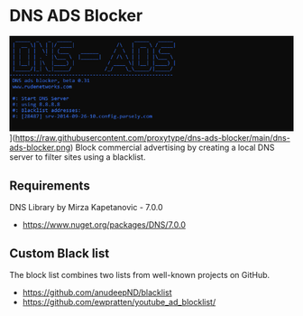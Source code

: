 # DNS ADS Blocker
![DNSADS](https://raw.githubusercontent.com/proxytype/dns-ads-blocker/main/dns-ads-blocker.png)](https://raw.githubusercontent.com/proxytype/dns-ads-blocker/main/dns-ads-blocker.png)
Block commercial advertising by creating a local DNS server to filter sites using a blacklist.



## Requirements
DNS Library by Mirza Kapetanovic - 7.0.0
- https://www.nuget.org/packages/DNS/7.0.0

## Custom Black list
The block list combines two lists from well-known projects on GitHub.
 - https://github.com/anudeepND/blacklist
 - https://github.com/ewpratten/youtube_ad_blocklist/
